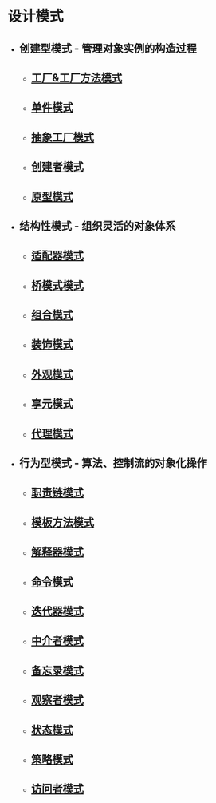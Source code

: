 # 设计模式
- ## 创建型模式 - 管理对象实例的构造过程
    - ## [工厂&工厂方法模式]()
    - ## [单件模式]()
    - ## [抽象工厂模式]()
    - ## [创建者模式]()
    - ## [原型模式]()    
- ## 结构性模式 - 组织灵活的对象体系
    - ## [适配器模式]()
    - ## [桥模式模式]()    
    - ## [组合模式](Componse/README.md)    
    - ## [装饰模式](Decorator/README.md)    
    - ## [外观模式](Facade/README.md)     
    - ## [享元模式](Flyweight/README.md)     
    - ## [代理模式](Proxy/README.md)
- ## 行为型模式 - 算法、控制流的对象化操作
    - ## [职责链模式]()
    - ## [模板方法模式]()    
    - ## [解释器模式]()    
    - ## [命令模式]()    
    - ## [迭代器模式]()    
    - ## [中介者模式]()    
    - ## [备忘录模式]()        
    - ## [观察者模式]()        
    - ## [状态模式]()        
    - ## [策略模式]()        
    - ## [访问者模式]()        